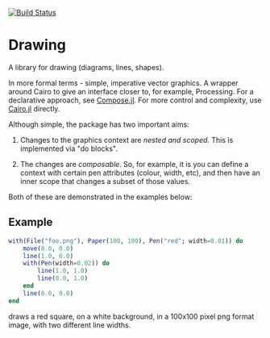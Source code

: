 [![Build Status](https://travis-ci.org/andrewcooke/Drawing.jl.svg?branch=master)](https://travis-ci.org/andrewcooke/Drawing.jl)

# Drawing

A library for drawing (diagrams, lines, shapes).

In more formal terms - simple, imperative vector graphics.  A wrapper around
Cairo to give an interface closer to, for example, Processing.  For a
declarative approach, see [Compose.jl](https://github.com/dcjones/Compose.jl).
For more control and complexity, use
[Cairo.jl](https://github.com/JuliaLang/Cairo.jl) directly.

Although simple, the package has two important aims:

1. Changes to the graphics context are *nested and scoped*.  This is
   implemented via "do blocks".

2. The changes are *composable*.  So, for example, it is you can define a
   context with certain pen attributes (colour, width, etc), and then have an
   inner scope that changes a subset of those values.

Both of these are demonstrated in the examples below:

## Example

```julia
with(File("foo.png"), Paper(100, 100), Pen("red"; width=0.01)) do
    move(0.0, 0.0)
    line(1.0, 0.0)
	with(Pen(width=0.02)) do
		line(1.0, 1.0)
		line(0.0, 1.0)
	end
    line(0.0, 0.0)
end
```

draws a red square, on a white background, in a 100x100 pixel png format
image, with two different line widths.
